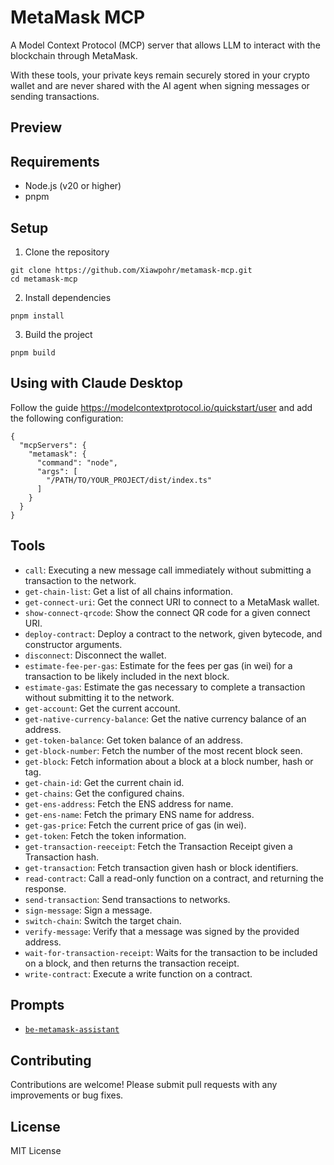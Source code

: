 # MetaMask MCP

A Model Context Protocol (MCP) server that allows LLM to interact with the blockchain through MetaMask.

With these tools, your private keys remain securely stored in your crypto wallet and are never shared with the AI agent when signing messages or sending transactions.

## Preview

## Requirements
- Node.js (v20 or higher)
- pnpm

## Setup

1. Clone the repository
```
git clone https://github.com/Xiawpohr/metamask-mcp.git
cd metamask-mcp
```

2. Install dependencies
```
pnpm install
```

3. Build the project
```
pnpm build
```

## Using with Claude Desktop

Follow the guide https://modelcontextprotocol.io/quickstart/user and add the following configuration:

```
{
  "mcpServers": {
    "metamask": {
      "command": "node",
      "args": [
        "/PATH/TO/YOUR_PROJECT/dist/index.ts"
      ]
    }
  }
}
```

## Tools

- `call`: Executing a new message call immediately without submitting a transaction to the network.
- `get-chain-list`: Get a list of all chains information.
- `get-connect-uri`: Get the connect URI to connect to a MetaMask wallet.
- `show-connect-qrcode`: Show the connect QR code for a given connect URI.
- `deploy-contract`: Deploy a contract to the network, given bytecode, and constructor arguments.
- `disconnect`: Disconnect the wallet.
- `estimate-fee-per-gas`: Estimate for the fees per gas (in wei) for a transaction to be likely included in the next block.
- `estimate-gas`: Estimate the gas necessary to complete a transaction without submitting it to the network.
- `get-account`: Get the current account.
- `get-native-currency-balance`: Get the native currency balance of an address.
- `get-token-balance`: Get token balance of an address.
- `get-block-number`: Fetch the number of the most recent block seen.
- `get-block`: Fetch information about a block at a block number, hash or tag.
- `get-chain-id`: Get the current chain id.
- `get-chains`: Get the configured chains.
- `get-ens-address`: Fetch the ENS address for name.
- `get-ens-name`: Fetch the primary ENS name for address.
- `get-gas-price`: Fetch the current price of gas (in wei).
- `get-token`: Fetch the token information.
- `get-transaction-reeceipt`: Fetch the Transaction Receipt given a Transaction hash.
- `get-transaction`: Fetch transaction given hash or block identifiers.
- `read-contract`: Call a read-only function on a contract, and returning the response.
- `send-transaction`: Send transactions to networks.
- `sign-message`: Sign a message.
- `switch-chain`: Switch the target chain.
- `verify-message`: Verify that a message was signed by the provided address.
- `wait-for-transaction-receipt`: Waits for the transaction to be included on a block, and then returns the transaction receipt.
- `write-contract`: Execute a write function on a contract.

## Prompts
- [`be-metamask-assistant`](./src/prompts/be-metamask-assistant.ts)

## Contributing

Contributions are welcome! Please submit pull requests with any improvements or bug fixes.

## License

MIT License
